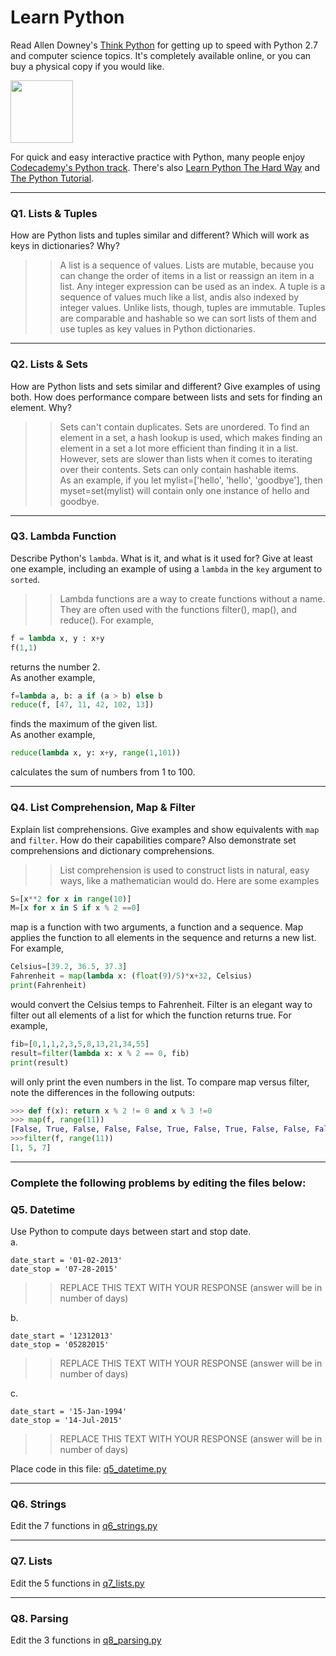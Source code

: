 # Learn Python

Read Allen Downey's [Think Python](http://www.greenteapress.com/thinkpython/) for getting up to speed with Python 2.7 and computer science topics. It's completely available online, or you can buy a physical copy if you would like.

<a href="http://www.greenteapress.com/thinkpython/"><img src="img/think_python.png" style="width: 100px;" target="_blank"></a>

For quick and easy interactive practice with Python, many people enjoy [Codecademy's Python track](http://www.codecademy.com/en/tracks/python). There's also [Learn Python The Hard Way](http://learnpythonthehardway.org/book/) and [The Python Tutorial](https://docs.python.org/2/tutorial/).

---

### Q1. Lists &amp; Tuples

How are Python lists and tuples similar and different? Which will work as keys in dictionaries? Why?

>> A list is a sequence of values. Lists are mutable, because you can change the order of items in a list or reassign an item in a list. Any integer expression can be used as an index.   A tuple is a sequence of values much like a list, andis also indexed by integer values. Unlike lists, though, tuples are immutable. Tuples are comparable and hashable so we can sort lists of them and use tuples as key values in Python dictionaries.    
---

### Q2. Lists &amp; Sets

How are Python lists and sets similar and different? Give examples of using both. How does performance compare between lists and sets for finding an element. Why?

>> Sets can't contain duplicates. Sets are unordered. To find an element in a set, a hash lookup is used, which makes finding an element in a set a lot more efficient than finding it in a list. However, sets are slower than lists when it comes to iterating over their contents. Sets can only contain hashable items.   
As an example, if you let mylist=['hello', 'hello', 'goodbye'], then myset=set(mylist) will contain only one instance of hello and goodbye.
---

### Q3. Lambda Function

Describe Python's `lambda`. What is it, and what is it used for? Give at least one example, including an example of using a `lambda` in the `key` argument to `sorted`.

>> Lambda functions are a way to create functions without a name. They are often used with the functions filter(), map(), and reduce(). For example,  
```python
f = lambda x, y : x+y
f(1,1)
```
returns the number 2.   
As another example,  
```python 
f=lambda a, b: a if (a > b) else b  
reduce(f, [47, 11, 42, 102, 13])
```
finds the maximum of the given list.  
As another example,  
```python
reduce(lambda x, y: x+y, range(1,101))
```  
calculates the sum of numbers from 1 to 100.  

---

### Q4. List Comprehension, Map &amp; Filter

Explain list comprehensions. Give examples and show equivalents with `map` and `filter`. How do their capabilities compare? Also demonstrate set comprehensions and dictionary comprehensions.

>> List comprehension is used to construct lists in natural, easy ways, like a mathematician would do. Here are some examples  
```python
S=[x**2 for x in range(10)]  
M=[x for x in S if x % 2 ==0]  
```   
map is a function with two arguments, a function and a sequence. Map applies the function to all elements in the sequence and returns a new list. For example, 
```python
Celsius=[39.2, 36.5, 37.3]
Fahrenheit = map(lambda x: (float(9)/5)*x+32, Celsius)
print(Fahrenheit)
``` 
would convert the Celsius temps to Fahrenheit.  Filter is an elegant way to filter out all elements of a list for which the function returns true. For example, 
```python 
fib=[0,1,1,2,3,5,8,13,21,34,55]
result=filter(lambda x: x % 2 == 0, fib)
print(result)
``` 
will only print the even numbers in the list.
To compare map versus filter, note the differences in the following outputs:
```python
>>> def f(x): return x % 2 != 0 and x % 3 !=0
>>> map(f, range(11))
[False, True, False, False, False, True, False, True, False, False, False]
>>>filter(f, range(11))
[1, 5, 7]
```

---

### Complete the following problems by editing the files below:

### Q5. Datetime
Use Python to compute days between start and stop date.   
a.  

```
date_start = '01-02-2013'    
date_stop = '07-28-2015'
```

>> REPLACE THIS TEXT WITH YOUR RESPONSE (answer will be in number of days)

b.  
```
date_start = '12312013'  
date_stop = '05282015'  
```

>> REPLACE THIS TEXT WITH YOUR RESPONSE (answer will be in number of days)

c.  
```
date_start = '15-Jan-1994'      
date_stop = '14-Jul-2015'  
```

>> REPLACE THIS TEXT WITH YOUR RESPONSE  (answer will be in number of days)

Place code in this file: [q5_datetime.py](python/q5_datetime.py)

---

### Q6. Strings
Edit the 7 functions in [q6_strings.py](python/q6_strings.py)

---

### Q7. Lists
Edit the 5 functions in [q7_lists.py](python/q7_lists.py)

---

### Q8. Parsing
Edit the 3 functions in [q8_parsing.py](python/q8_parsing.py)





